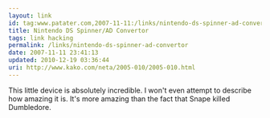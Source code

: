 ```yaml
---
layout: link
id: tag:www.patater.com,2007-11-11:/links/nintendo-ds-spinner-ad-convertor
title: Nintendo DS Spinner/AD Convertor
tags: link hacking
permalink: /links/nintendo-ds-spinner-ad-convertor
date: 2007-11-11 23:41:13
updated: 2010-12-19 03:36:44
uri: http://www.kako.com/neta/2005-010/2005-010.html
---
```

This little device is absolutely incredible. I won't even attempt to describe
how amazing it is. It's more amazing than the fact that Snape killed
Dumbledore.
